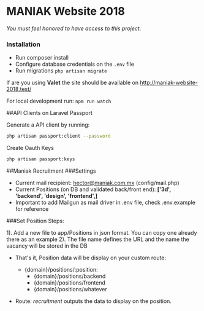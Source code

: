 # MANIAK Website 2018

*You must feel honored to have access to this project.*

### Installation
- Run composer install
- Configure database credentials on the `.env` file
- Run migrations `php artisan migrate`

If are you using **Valet** the site should be available on http://maniak-website-2018.test/

For local development run:
`npm run watch`


##API Clients on Laravel Passport

Generate a API client by running:

```bash
php artisan passport:client --password
```

Create Oauth Keys

```bash
php artisan passport:keys

```


##Maniak Recruitment
###Settings
- Current mail recipient: hector@maniak.com.mx (config/mail.php)
- Current Positions (on DB and validated back/front end): __['3d', 'backend', 'design', 'frontend',]__
- Important to add Mailgun as mail driver in .env file, check .env.example for reference

###Set Position
Steps:

1). Add a new file to app/Positions in json format. You can copy one already there as an example
2). The file name defines the URL and the name the vacancy will be stored in the DB 

- That's it, Position data will be display on your custom route:
    * {domain}/positions/:position:
        * {domain}/positions/backend
        * {domain}/positions/frontend
        * {domain}/positions/whatever

- Route: *recruitment* outputs the data to display on the position.